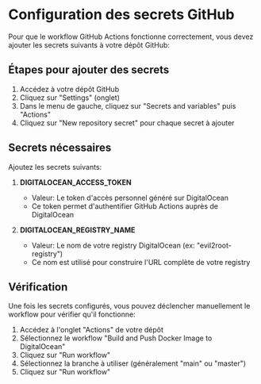 # Configuration des secrets GitHub

Pour que le workflow GitHub Actions fonctionne correctement, vous devez ajouter les secrets suivants à votre dépôt GitHub:

## Étapes pour ajouter des secrets

1. Accédez à votre dépôt GitHub
2. Cliquez sur "Settings" (onglet)
3. Dans le menu de gauche, cliquez sur "Secrets and variables" puis "Actions"
4. Cliquez sur "New repository secret" pour chaque secret à ajouter

## Secrets nécessaires

Ajoutez les secrets suivants:

1. **DIGITALOCEAN_ACCESS_TOKEN**
   - Valeur: Le token d'accès personnel généré sur DigitalOcean
   - Ce token permet d'authentifier GitHub Actions auprès de DigitalOcean

2. **DIGITALOCEAN_REGISTRY_NAME**
   - Valeur: Le nom de votre registry DigitalOcean (ex: "evil2root-registry")
   - Ce nom est utilisé pour construire l'URL complète de votre registry

## Vérification

Une fois les secrets configurés, vous pouvez déclencher manuellement le workflow pour vérifier qu'il fonctionne:

1. Accédez à l'onglet "Actions" de votre dépôt
2. Sélectionnez le workflow "Build and Push Docker Image to DigitalOcean"
3. Cliquez sur "Run workflow"
4. Sélectionnez la branche à utiliser (généralement "main" ou "master")
5. Cliquez sur "Run workflow" 